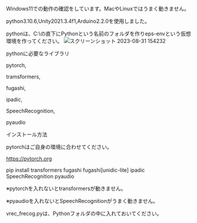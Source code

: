 Windows11での動作の確認をしています。MacやLinuxではうまく動きません。

python3.10.6,Unity2021.3.4f1,Arduino2.2.0を使用しました。

pythonは、C:\の直下にPythonという名前のフォルダを作りeps-envという仮想環境を作ってください。
![スクリーンショット 2023-08-31 154232](https://github.com/ckanyou/EPSBOX/assets/111338670/1b281d47-d858-48a5-9c6e-5be822449a2f)

pythonに必要なライブラリ

pytorch,

tramsformers,

fugashi,

ipadic,

SpeechRecognition,

pyaudio

インストール方法

pytorchはご自身の環境に合わせてください。

https://pytorch.org

pip install  transformers fugashi fugashi[unidic-lite] ipadic SpeechRecognition pyaudio

※pytorchを入れないとtransformersが動きません。

※pyaudioを入れないとSpeechRecognitionがうまく動きません。

vrec_frecog.pyは、Pythonフォルダの中に入れておいてください。
